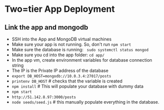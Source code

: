 # Two=tier App Deployment

## Link the app and mongodb

- SSH into the App and MongoDB virtual machines
- Make sure your app is not running. So, don't run `npm start`
- Make sure the database is running: ` sudo systemctl status mongod`
- Make sure you cd into the app folder: `cd app/`
- In the app vm, create environment variables for database connection string
- The IP is the Private IP address of the database
- `export DB_HOST=mongodb://10.0.3.4:27017/posts`
- `printenv DB_HOST` # checks that the variable is created
- `npm install` # This will populate your database with dummy data
- `npm start`
- `http://51.142.8.97:3000/posts`
- `node seeds/seed.js` # this manually populate everything in the database.

